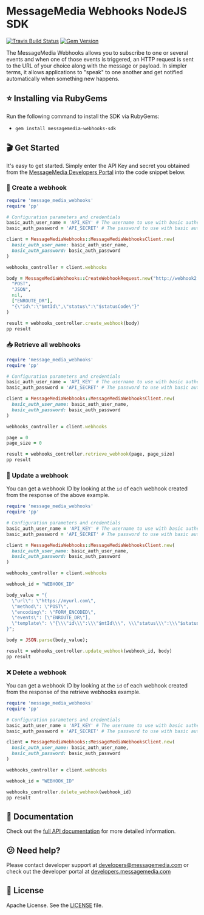 # MessageMedia Webhooks NodeJS SDK
[![Travis Build Status](https://api.travis-ci.org/messagemedia/webhooks-ruby-sdk.svg?branch=master)](https://travis-ci.org/messagemedia/webhooks-ruby-sdk)
[![Gem Version](https://badge.fury.io/rb/messagemedia_webhooks_sdk.svg)](https://badge.fury.io/rb/messagemedia_webhooks_sdk)

The MessageMedia Webhooks allows you to subscribe to one or several events and when one of those events is triggered, an HTTP request is sent to the URL of your choice along with the message or payload. In simpler terms, it allows applications to "speak" to one another and get notified automatically when something new happens.

## ⭐️ Installing via RubyGems
Run the following command to install the SDK via RubyGems:
* `gem install messagemedia-webhooks-sdk`

## 🎬 Get Started
It's easy to get started. Simply enter the API Key and secret you obtained from the [MessageMedia Developers Portal](https://developers.messagemedia.com) into the code snippet below.

### 🚀 Create a webhook
```ruby
require 'message_media_webhooks'
require 'pp'

# Configuration parameters and credentials
basic_auth_user_name = 'API_KEY' # The username to use with basic authentication
basic_auth_password = 'API_SECRET' # The password to use with basic authentication

client = MessageMediaWebhooks::MessageMediaWebhooksClient.new(
  basic_auth_user_name: basic_auth_user_name,
  basic_auth_password: basic_auth_password
)

webhooks_controller = client.webhooks

body = MessageMediaWebhooks::CreateWebhookRequest.new("http://webhook2.com",
  "POST",
  "JSON",
  nil,
  ["ENROUTE_DR"],
  "{\"id\":\"$mtId\",\"status\":\"$statusCode\"}"
)

result = webhooks_controller.create_webhook(body)
pp result

```

### 📥 Retrieve all webhooks
```ruby
require 'message_media_webhooks'
require 'pp'

# Configuration parameters and credentials
basic_auth_user_name = 'API_KEY' # The username to use with basic authentication
basic_auth_password = 'API_SECRET' # The password to use with basic authentication

client = MessageMediaWebhooks::MessageMediaWebhooksClient.new(
  basic_auth_user_name: basic_auth_user_name,
  basic_auth_password: basic_auth_password
)

webhooks_controller = client.webhooks

page = 0
page_size = 0

result = webhooks_controller.retrieve_webhook(page, page_size)
pp result

```

### 🔄 Update a webhook
You can get a webhook ID by looking at the `id` of each webhook created from the response of the above example.
```ruby
require 'message_media_webhooks'
require 'pp'

# Configuration parameters and credentials
basic_auth_user_name = 'API_KEY' # The username to use with basic authentication
basic_auth_password = 'API_SECRET' # The password to use with basic authentication

client = MessageMediaWebhooks::MessageMediaWebhooksClient.new(
  basic_auth_user_name: basic_auth_user_name,
  basic_auth_password: basic_auth_password
)

webhooks_controller = client.webhooks

webhook_id = "WEBHOOK_ID"

body_value = "{
  \"url\": \"https://myurl.com\",        
  \"method\": \"POST\",        
  \"encoding\": \"FORM_ENCODED\",        
  \"events\": [\"ENROUTE_DR\"],        
  \"template\": \"{\\\"id\\\":\\\"$mtId\\\", \\\"status\\\":\\\"$statusCode\\\"}\"    
}";

body = JSON.parse(body_value);

result = webhooks_controller.update_webhook(webhook_id, body)
pp result

```

### ❌ Delete a webhook
You can get a webhook ID by looking at the `id` of each webhook created from the response of the retrieve webhooks example.
```ruby
require 'message_media_webhooks'
require 'pp'

# Configuration parameters and credentials
basic_auth_user_name = 'API_KEY' # The username to use with basic authentication
basic_auth_password = 'API_SECRET' # The password to use with basic authentication

client = MessageMediaWebhooks::MessageMediaWebhooksClient.new(
  basic_auth_user_name: basic_auth_user_name,
  basic_auth_password: basic_auth_password
)

webhooks_controller = client.webhooks

webhook_id = "WEBHOOK_ID"

webhooks_controller.delete_webhook(webhook_id)
pp result

```

## 📕 Documentation
Check out the [full API documentation](DOCUMENTATION.md) for more detailed information.

## 😕 Need help?
Please contact developer support at developers@messagemedia.com or check out the developer portal at [developers.messagemedia.com](https://developers.messagemedia.com/)

## 📃 License
Apache License. See the [LICENSE](LICENSE) file.
